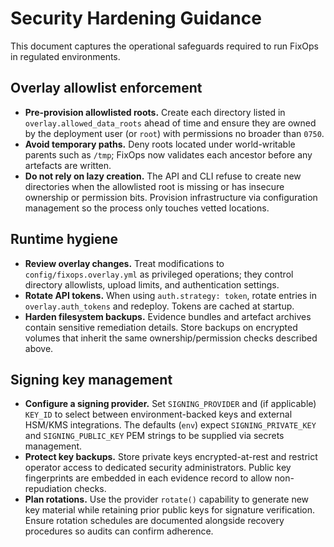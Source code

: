 # Security Hardening Guidance

This document captures the operational safeguards required to run FixOps in
regulated environments.

## Overlay allowlist enforcement

- **Pre-provision allowlisted roots.** Create each directory listed in
  `overlay.allowed_data_roots` ahead of time and ensure they are owned by the
  deployment user (or `root`) with permissions no broader than `0750`.
- **Avoid temporary paths.** Deny roots located under world-writable parents
  such as `/tmp`; FixOps now validates each ancestor before any artefacts are
  written.
- **Do not rely on lazy creation.** The API and CLI refuse to create new
  directories when the allowlisted root is missing or has insecure ownership or
  permission bits. Provision infrastructure via configuration management so the
  process only touches vetted locations.

## Runtime hygiene

- **Review overlay changes.** Treat modifications to `config/fixops.overlay.yml`
  as privileged operations; they control directory allowlists, upload limits,
  and authentication settings.
- **Rotate API tokens.** When using `auth.strategy: token`, rotate entries in
  `overlay.auth_tokens` and redeploy. Tokens are cached at startup.
- **Harden filesystem backups.** Evidence bundles and artefact archives contain
  sensitive remediation details. Store backups on encrypted volumes that inherit
  the same ownership/permission checks described above.

## Signing key management

- **Configure a signing provider.** Set `SIGNING_PROVIDER` and (if applicable)
  `KEY_ID` to select between environment-backed keys and external HSM/KMS
  integrations. The defaults (`env`) expect `SIGNING_PRIVATE_KEY` and
  `SIGNING_PUBLIC_KEY` PEM strings to be supplied via secrets management.
- **Protect key backups.** Store private keys encrypted-at-rest and restrict
  operator access to dedicated security administrators. Public key fingerprints
  are embedded in each evidence record to allow non-repudiation checks.
- **Plan rotations.** Use the provider `rotate()` capability to generate new key
  material while retaining prior public keys for signature verification. Ensure
  rotation schedules are documented alongside recovery procedures so audits can
  confirm adherence.

